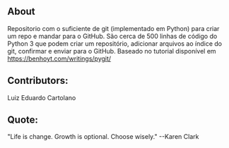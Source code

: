 ## About
Repositorio com o suficiente de git (implementado em Python) para criar um repo e mandar para o GitHub. São cerca de 500 linhas de código do Python 3 que podem criar um repositório, adicionar arquivos ao índice do git, confirmar e enviar para o GitHub. Baseado no tutorial disponível em https://benhoyt.com/writings/pygit/

## Contributors:
Luiz Eduardo Cartolano

## Quote:
"Life is change. Growth is optional. Choose wisely." --Karen Clark